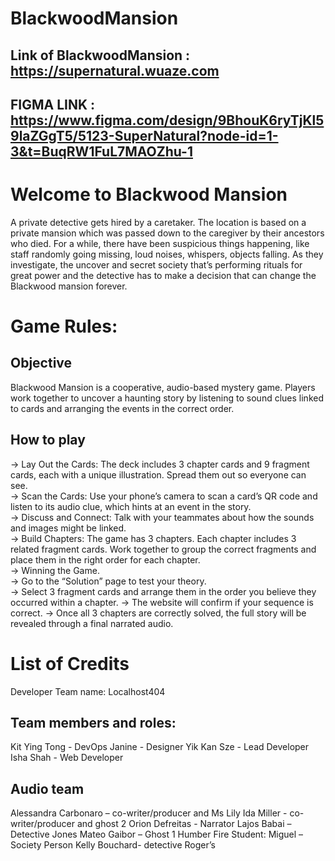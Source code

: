 # BlackwoodMansion
## Link of BlackwoodMansion : https://supernatural.wuaze.com
## FIGMA LINK : https://www.figma.com/design/9BhouK6ryTjKl59laZGgT5/5123-SuperNatural?node-id=1-3&t=BuqRW1FuL7MAOZhu-1

# Welcome to Blackwood Mansion

A private detective gets hired by a caretaker. The location is based on a private mansion which was passed down to the caregiver by their ancestors who died. For a while, there have been suspicious things happening, like staff randomly going missing, loud noises, whispers, objects falling. As they investigate, the uncover and secret society that’s performing rituals for great power and the detective has to make a decision that can change the Blackwood mansion forever. 

# Game Rules:
## Objective
Blackwood Mansion is a cooperative, audio-based mystery game. Players work together to uncover a haunting story by listening to sound clues linked to cards and arranging the events in the correct order.

## How to play
-> Lay Out the Cards: The deck includes 3 chapter cards and 9 fragment cards, each with a unique illustration. Spread them out so everyone can see.  
-> Scan the Cards: Use your phone’s camera to scan a card’s QR code and listen to its audio clue, which hints at an event in the story.  
-> Discuss and Connect: Talk with your teammates about how the sounds and images might be linked.  
-> Build Chapters: The game has 3 chapters. Each chapter includes 3 related fragment cards. Work together to group the correct fragments and place them in the right order for each chapter.  
-> Winning the Game.  
-> Go to the “Solution” page to test your theory.   
-> Select 3 fragment cards and arrange them in the order you believe they occurred within a chapter. 
-> The website will confirm if your sequence is correct. 
-> Once all 3 chapters are correctly solved, the full story will be revealed through a final narrated audio. 

# List of Credits
Developer Team name: Localhost404 

## Team members and roles: 
Kit Ying Tong - DevOps 
Janine - Designer 
Yik Kan Sze - Lead Developer 
Isha Shah - Web Developer 

## Audio team
Alessandra Carbonaro – co-writer/producer and Ms Lily 
Ida Miller - co-writer/producer and ghost 2 
Orion Defreitas - Narrator 
Lajos Babai – Detective Jones 
Mateo Gaibor – Ghost 1 
Humber Fire Student: Miguel – Society Person 
Kelly Bouchard- detective Roger’s 
 
